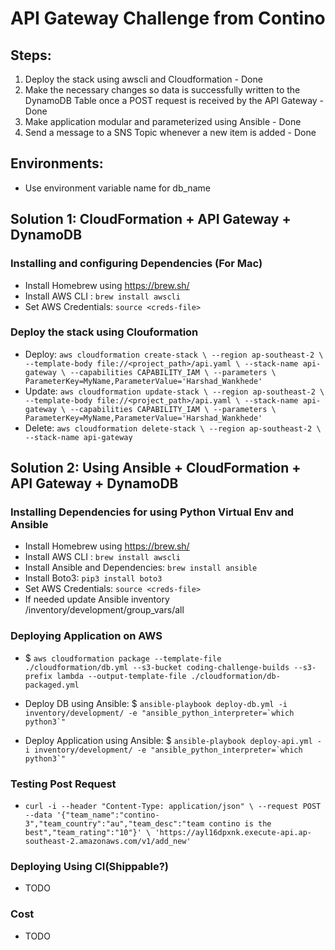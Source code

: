 # API Gateway Challenge from Contino

## Steps:

 1. Deploy the stack using awscli and Cloudformation - Done
 2. Make the necessary changes so data is successfully written to the DynamoDB Table once a POST request is received by the API Gateway - Done
 3. Make application modular and parameterized using Ansible - Done
 4. Send a message to a SNS Topic whenever a new item is added - Done

## Environments:
 - Use environment variable name for db_name

## Solution 1:  CloudFormation + API Gateway + DynamoDB

### Installing and configuring Dependencies (For Mac)
 - Install Homebrew using https://brew.sh/
 - Install AWS CLI : `brew install awscli`
 - Set AWS Credentials: `source <creds-file>`
   
### Deploy the stack using Clouformation
 - Deploy: `aws cloudformation create-stack \
                --region ap-southeast-2 \
                --template-body file://<project_path>/api.yaml \
                --stack-name api-gateway \
                --capabilities CAPABILITY_IAM \
                --parameters \
                   ParameterKey=MyName,ParameterValue='Harshad_Wankhede'`
 - Update: `aws cloudformation update-stack \
                --region ap-southeast-2 \
                --template-body file://<project_path>/api.yaml \
                --stack-name api-gateway \
                --capabilities CAPABILITY_IAM \
                --parameters \
                  ParameterKey=MyName,ParameterValue='Harshad_Wankhede'`
 - Delete: `aws cloudformation delete-stack \
                --region ap-southeast-2 \
                --stack-name api-gateway`
           

## Solution 2: Using Ansible + CloudFormation + API Gateway + DynamoDB

### Installing Dependencies for using Python Virtual Env and Ansible
 - Install Homebrew using https://brew.sh/
 - Install AWS CLI : `brew install awscli`
 - Install Ansible and Dependencies: `brew install ansible`
 - Install Boto3: `pip3 install boto3`
 - Set AWS Credentials: `source <creds-file>`
 - If needed update Ansible inventory /inventory/development/group_vars/all

### Deploying Application on AWS
 - $ ``aws cloudformation package --template-file ./cloudformation/db.yml --s3-bucket coding-challenge-builds --s3-prefix lambda --output-template-file ./cloudformation/db-packaged.yml``
 
 - Deploy DB using Ansible: 
   $ ``ansible-playbook deploy-db.yml -i inventory/development/ -e "ansible_python_interpreter=`which python3`"``
 - Deploy Application using Ansible: 
   $ ``ansible-playbook deploy-api.yml -i inventory/development/ -e "ansible_python_interpreter=`which python3`"``

### Testing Post Request
 - `curl -i --header "Content-Type: application/json" \
        --request POST --data '{"team_name":"contino-3","team_country":"au","team_desc":"team contino is the best","team_rating":"10"}' \
        'https://ayl16dpxnk.execute-api.ap-southeast-2.amazonaws.com/v1/add_new'`
  
### Deploying Using CI(Shippable?) 
 - TODO

### Cost
 - TODO
